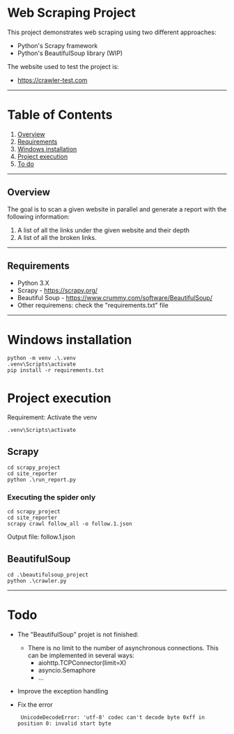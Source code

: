 # Web Scraping Project
This project demonstrates web scraping using two different approaches:

- Python's Scrapy framework
- Python's BeautifulSoup library (WIP)

The website used to test the project is:
- https://crawler-test.com


---
# Table of Contents
1. [Overview](#overview)
2. [Requirements](#requirements)
3. [Windows installation](#windows-installation)
4. [Project execution](#project-execution)
5. [To do](#todo)

---
## Overview
The goal is to scan a given website in parallel and generate a report with the following information:

1. A list of all the links under the given website and their depth
2. A list of all the broken links.

---
## Requirements
- Python 3.X
- Scrapy - https://scrapy.org/
- Beautiful Soup - https://www.crummy.com/software/BeautifulSoup/
- Other requiremens: check the "requirements.txt" file

---
# Windows installation
    python -m venv .\.venv
    .venv\Scripts\activate
    pip install -r requirements.txt

# Project execution
Requirement: Activate the venv

    .venv\Scripts\activate

## Scrapy
    cd scrapy_project
    cd site_reporter
    python .\run_report.py

### Executing the spider only
    cd scrapy_project
    cd site_reporter
    scrapy crawl follow_all -o follow.1.json

Output file: follow.1.json


## BeautifulSoup
    cd .\beautifulsoup_project
    python .\crawler.py

---
# Todo
- The "BeautifulSoup" projet is not finished:
  - There is no limit to the number of asynchronous connections. This can be implemented in several ways:
    - aiohttp.TCPConnector(limit=X)
    - asyncio.Semaphore
    - ...
 - Improve the exception handling
 - Fix the error

        UnicodeDecodeError: 'utf-8' codec can't decode byte 0xff in position 0: invalid start byte

